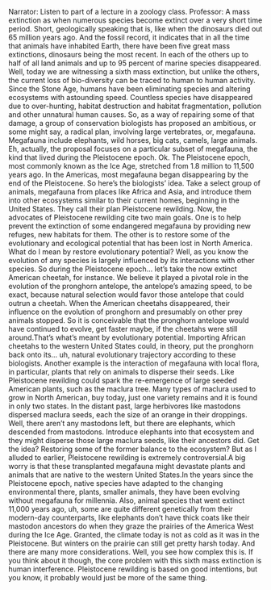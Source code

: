 Narrator: Listen to part of a lecture in a zoology class.
Professor: A mass extinction as when numerous species become extinct over a very short time period. Short, geologically speaking that is, like when the dinosaurs died out 65 million years ago. And the fossil record, it indicates that in all the time that animals have inhabited Earth, there have been five great mass extinctions, dinosaurs being the most recent. In each of the others up to half of all land animals and up to 95 percent of marine species disappeared. Well, today we are witnessing a sixth mass extinction, but unlike the others, the current loss of bio-diversity can be traced to human to human activity. Since the Stone Age, humans have been eliminating species and altering ecosystems with astounding speed. Countless species have disappeared due to over-hunting, habitat destruction and habitat fragmentation, pollution and other unnatural human causes. So, as a way of repairing some of that damage, a group of conservation biologists has proposed an ambitious, or some might say, a radical plan, involving large vertebrates, or, megafauna. Megafauna include elephants, wild horses, big cats, camels, large animals. Eh, actually, the proposal focuses on a particular subset of megafauna, the kind that lived during the Pleistocene epoch. Ok. The Pleistocene epoch, most commonly known as the Ice Age, stretched from 1.8 million to 11,500 years ago. In the Americas, most megafauna began disappearing by the end of the Pleistocene. So here’s the biologists’ idea. Take a select group of animals, megafauna from places like Africa and Asia, and introduce them into other ecosystems similar to their current homes, beginning in the United States. They call their plan Pleistocene rewilding. Now, the advocates of Pleistocene rewilding cite two main goals. One is to help prevent the extinction of some endangered megafauna by providing new refuges, new habitats for them. The other is to restore some of the evolutionary and ecological potential that has been lost in North America. What do I mean by restore evolutionary potential? Well, as you know the evolution of any species is largely influenced by its interactions with other species. So during the Pleistocene epoch… let’s take the now extinct American cheetah, for instance. We believe it played a pivotal role in the evolution of the pronghorn antelope, the antelope’s amazing speed, to be exact, because natural selection would favor those antelope that could outrun a cheetah. When the American cheetahs disappeared, their influence on the evolution of pronghorn and presumably on other prey animals stopped. So it is conceivable that the pronghorn antelope would have continued to evolve, get faster maybe, if the cheetahs were still around.That’s what’s meant by evolutionary potential. Importing African cheetahs to the western United States could, in theory, put the pronghorn back onto its… uh, natural evolutionary trajectory according to these biologists. Another example is the interaction of megafauna with local flora, in particular, plants that rely on animals to disperse their seeds. Like Pleistocene rewilding could spark the re-emergence of large seeded American plants, such as the maclura tree. Many types of maclura used to grow in North American, buy today, just one variety remains and it is found in only two states. In the distant past, large herbivores like mastodons dispersed maclura seeds, each the size of an orange in their droppings. Well, there aren’t any mastodons left, but there are elephants, which descended from mastodons. Introduce elephants into that ecosystem and they might disperse those large maclura seeds, like their ancestors did. Get the idea? Restoring some of the former balance to the ecosystem? But as I alluded to earlier, Pleistocene rewilding is extremely controversial.A big worry is that these transplanted megafauna might devastate plants and animals that are native to the western United States.In the years since the Pleistocene epoch, native species have adapted to the changing environmental there, plants, smaller animals, they have been evolving without megafauna for millennia. Also, animal species that went extinct 11,000 years ago, uh, some are quite different genetically from their modern-day counterparts, like elephants don’t have thick coats like their mastodon ancestors do when they graze the prairies of the America West during the Ice Age. Granted, the climate today is not as cold as it was in the Pleistocene. But winters on the prairie can still get pretty harsh today. And there are many more considerations. Well, you see how complex this is. If you think about it though, the core problem with this sixth mass extinction is human interference. Pleistocene rewilding is based on good intentions, but you know, it probably would just be more of the same thing.
